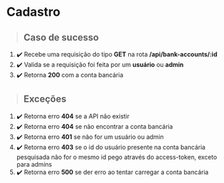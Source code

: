 # Cadastro

> ## Caso de sucesso

1. ✔️ Recebe uma requisição do tipo **GET** na rota **/api/bank-accounts/:id**
2. ✔️ Valida se a requisição foi feita por um **usuário** ou **admin**
3. ✔️ Retorna **200** com a conta bancária

> ## Exceções

1. ✔️ Retorna erro **404** se a API não existir
2. ✔️ Retorna erro **404** se não encontrar a conta bancária
3. ✔️ Retorna erro **401** se não for um usuário ou admin
3. ✔️ Retorna erro **403** se o id do usuário presente na conta bancária pesquisada não for o mesmo id pego através do access-token, exceto para admins
4. ✔️ Retorna erro **500** se der erro ao tentar carregar a conta bancária
